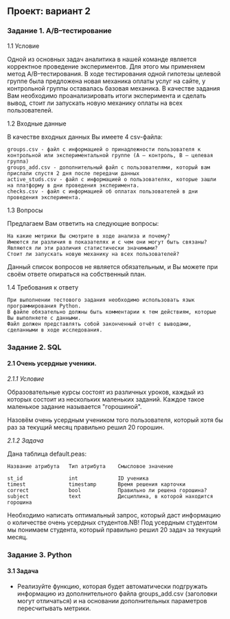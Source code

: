 ## Проект: вариант 2
### Задание 1. A/B–тестирование
1.1 Условие

Одной из основных задач аналитика в нашей команде является корректное проведение экспериментов. Для этого мы применяем метод A/B–тестирования. В ходе тестирования одной гипотезы целевой группе была предложена новая механика оплаты услуг на сайте, у контрольной группы оставалась базовая механика. В качестве задания Вам необходимо проанализировать итоги эксперимента и сделать вывод, стоит ли запускать новую механику оплаты на всех пользователей.

1.2 Входные данные

В качестве входных данных Вы имеете 4 csv-файла:

    groups.csv - файл с информацией о принадлежности пользователя к контрольной или экспериментальной группе (А – контроль, B – целевая группа) 
    groups_add.csv - дополнительный файл с пользователями, который вам прислали спустя 2 дня после передачи данных
    active_studs.csv - файл с информацией о пользователях, которые зашли на платформу в дни проведения эксперимента. 
    checks.csv - файл с информацией об оплатах пользователей в дни проведения эксперимента. 
1.3 Вопросы

Предлагаем Вам ответить на следующие вопросы:

    На какие метрики Вы смотрите в ходе анализа и почему?
    Имеются ли различия в показателях и с чем они могут быть связаны?
    Являются ли эти различия статистически значимыми?
    Стоит ли запускать новую механику на всех пользователей?
Данный список вопросов не является обязательным, и Вы можете при своём ответе опираться на собственный план.

1.4 Требования к ответу

    При выполнении тестового задания необходимо использовать язык программирования Python. 
    В файле обязательно должны быть комментарии к тем действиям, которые Вы выполняете с данными. 
    Файл должен представлять собой законченный отчёт с выводами, сделанными в ходе исследования.

### Задание 2. SQL
#### 2.1 Очень усердные ученики.

 *2.1.1 Условие*

Образовательные курсы состоят из различных уроков, каждый из которых состоит из нескольких маленьких заданий. Каждое такое маленькое задание называется "горошиной".

Назовём очень усердным учеником того пользователя, который хотя бы раз за текущий месяц правильно решил 20 горошин.

 *2.1.2 Задача*

Дана таблица default.peas:

    Название атрибута	Тип атрибута	Смысловое значение
    
    st_id    			int 			ID ученика
    timest   			timestamp   	Время решения карточки
    correct  			bool			Правильно ли решена горошина?
    subject  			text			Дисциплина, в которой находится горошина


Необходимо написать оптимальный запрос, который даст информацию о количестве очень усердных студентов.NB! Под усердным студентом мы понимаем студента, который правильно решил 20 задач за текущий месяц.

### Задание 3. Python
#### 3.1 Задача

- Реализуйте функцию, которая будет автоматически подгружать информацию из дополнительного файла groups_add.csv (заголовки могут отличаться) и на основании дополнительных параметров пересчитывать метрики.